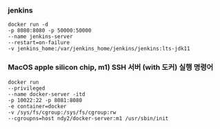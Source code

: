 
### jenkins 
```
docker run -d 
-p 8080:8080 -p 50000:50000 
--name jenkins-server 
--restart=on-failure 
-v jenkins_home:/var/jenkins_home/jenkins/jenkins:lts-jdk11
```



### MacOS apple silicon chip, m1) SSH 서버 (with 도커) 실행 명령어
```
docker run 
--privileged 
--name docker-server -itd 
-p 10022:22 -p 8081:8080 
-e container=docker 
-v /sys/fs/cgroup:/sys/fs/cgroup:rw 
--cgroupns=host ndy2/docker-server:m1 /usr/sbin/init
```
